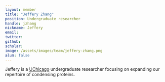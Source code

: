 ```yaml
---
layout: member
title: "Jeffery Zhang"
position: Undergraduate researcher
handle: jzhang
nickname: Jeffery
email: 
twitter: 
github: 
scholar: 
image: /assets/images/team/jeffery-zhang.png
alum: false
---
```

Jeffery is a [UChicago][1] undergraduate researcher focusing on expanding our repertoire of condensing proteins.

[1]: http://www.uchicago.edu
